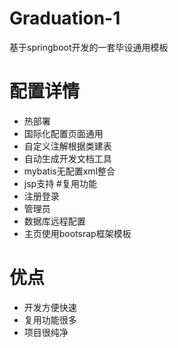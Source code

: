 # Graduation-1
基于springboot开发的一套毕设通用模板
# 配置详情
* 热部署
* 国际化配置页面通用
* 自定义注解根据类建表
* 自动生成开发文档工具
* mybatis无配置xml整合
* jsp支持
#复用功能
* 注册登录
* 管理员
* 数据库远程配置
* 主页使用bootsrap框架模板
# 优点
* 开发方便快速
* 复用功能很多
* 项目很纯净
